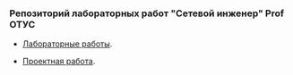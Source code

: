 ### Репозиторий лабораторных работ "Сетевой инженер" Prof ОТУС

- [Лабораторные работы](labs/).

- [Проектная работа](final/).

